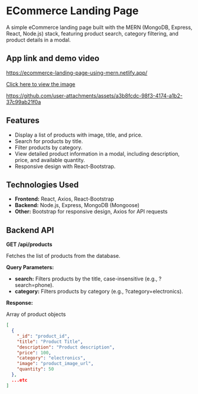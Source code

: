 # ECommerce Landing Page

A simple eCommerce landing page built with the MERN (MongoDB, Express, React, Node.js) stack, featuring product search, category filtering, and product details in a modal.

## App link and demo video

https://ecommerce-landing-page-using-mern.netlify.app/

[Click here to view the image](https://github.com/user-attachments/assets/a3b8fcdc-98f3-4174-a1b2-37c99ab21f0a)


https://github.com/user-attachments/assets/a3b8fcdc-98f3-4174-a1b2-37c99ab21f0a

## Features

- Display a list of products with image, title, and price.
- Search for products by title.
- Filter products by category.
- View detailed product information in a modal, including description, price, and available quantity.
- Responsive design with React-Bootstrap.

## Technologies Used

- **Frontend:** React, Axios, React-Bootstrap
- **Backend:** Node.js, Express, MongoDB (Mongoose)
- **Other:** Bootstrap for responsive design, Axios for API requests

## Backend API

**GET /api/products**

Fetches the list of products from the database.

**Query Parameters:**

- **search:** Filters products by the title, case-insensitive (e.g., ?search=phone).
- **category:** Filters products by category (e.g., ?category=electronics).

**Response:**

Array of product objects

```json
[
  {
    "_id": "product_id",
    "title": "Product Title",
    "description": "Product description",
    "price": 100,
    "category": "electronics",
    "image": "product_image_url",
    "quantity": 50
  },
  ...etc
]
```
